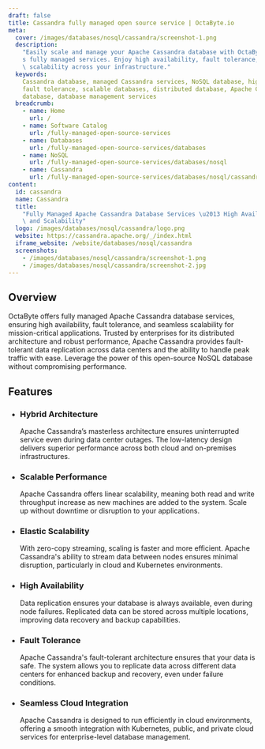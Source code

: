```yaml
---
draft: false
title: Cassandra fully managed open source service | OctaByte.io
meta:
  cover: /images/databases/nosql/cassandra/screenshot-1.png
  description:
    "Easily scale and manage your Apache Cassandra database with OctaByte\u2019\
    s fully managed services. Enjoy high availability, fault tolerance, and seamless\
    \ scalability across your infrastructure."
  keywords:
    Cassandra database, managed Cassandra services, NoSQL database, high availability,
    fault tolerance, scalable databases, distributed database, Apache Cassandra, cloud
    database, database management services
  breadcrumb:
    - name: Home
      url: /
    - name: Software Catalog
      url: /fully-managed-open-source-services
    - name: Databases
      url: /fully-managed-open-source-services/databases
    - name: NoSQL
      url: /fully-managed-open-source-services/databases/nosql
    - name: Cassandra
      url: /fully-managed-open-source-services/databases/nosql/cassandra
content:
  id: cassandra
  name: Cassandra
  title:
    "Fully Managed Apache Cassandra Database Services \u2013 High Availability\
    \ and Scalability"
  logo: /images/databases/nosql/cassandra/logo.png
  website: https://cassandra.apache.org/_/index.html
  iframe_website: /website/databases/nosql/cassandra
  screenshots:
    - /images/databases/nosql/cassandra/screenshot-1.png
    - /images/databases/nosql/cassandra/screenshot-2.jpg
---
```


## Overview

OctaByte offers fully managed Apache Cassandra database services, ensuring high availability, fault tolerance, and seamless scalability for mission-critical applications. Trusted by enterprises for its distributed architecture and robust performance, Apache Cassandra provides fault-tolerant data replication across data centers and the ability to handle peak traffic with ease. Leverage the power of this open-source NoSQL database without compromising performance.

## Features

- ### Hybrid Architecture

  Apache Cassandra’s masterless architecture ensures uninterrupted service even during data center outages. The low-latency design delivers superior performance across both cloud and on-premises infrastructures.

- ### Scalable Performance

  Apache Cassandra offers linear scalability, meaning both read and write throughput increase as new machines are added to the system. Scale up without downtime or disruption to your applications.

- ### Elastic Scalability

  With zero-copy streaming, scaling is faster and more efficient. Apache Cassandra's ability to stream data between nodes ensures minimal disruption, particularly in cloud and Kubernetes environments.

- ### High Availability

  Data replication ensures your database is always available, even during node failures. Replicated data can be stored across multiple locations, improving data recovery and backup capabilities.

- ### Fault Tolerance

  Apache Cassandra's fault-tolerant architecture ensures that your data is safe. The system allows you to replicate data across different data centers for enhanced backup and recovery, even under failure conditions.

- ### Seamless Cloud Integration

  Apache Cassandra is designed to run efficiently in cloud environments, offering a smooth integration with Kubernetes, public, and private cloud services for enterprise-level database management.
